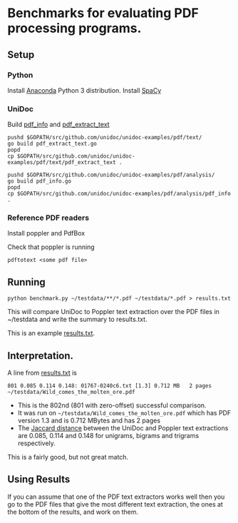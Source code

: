 # Benchmarks for evaluating PDF processing programs.

## Setup

### Python
Install [Anaconda](https://www.anaconda.com/download/#macos) Python 3 distribution.
Install [SpaCy](https://spacy.io/usage/)

### UniDoc
Build [pdf_info](https://github.com/peterwilliams97/unidoc-examples/blob/render/pdf/analysis/pdf_info.go) and [pdf_extract_text](https://github.com/peterwilliams97/unidoc-examples/blob/render/pdf/text/pdf_extract_text.go)

	pushd $GOPATH/src/github.com/unidoc/unidoc-examples/pdf/text/
	go build pdf_extract_text.go
	popd
	cp $GOPATH/src/github.com/unidoc/unidoc-examples/pdf/text/pdf_extract_text .

	pushd $GOPATH/src/github.com/unidoc/unidoc-examples/pdf/analysis/
	go build pdf_info.go
	popd
	cp $GOPATH/src/github.com/unidoc/unidoc-examples/pdf/analysis/pdf_info .


### Reference PDF readers
Install poppler and PdfBox

Check that poppler is running

	pdftotext <some pdf file>


## Running
	python benchmark.py ~/testdata/**/*.pdf ~/testdata/*.pdf > results.txt

This will compare UniDoc to Poppler text extraction over the PDF files in ~/testdata and write the
summary to results.txt.

This is an example [results.txt](results.txt).

## Interpretation.

A line from [results.txt](results.txt) is

	801 0.085 0.114 0.148: 01767-0240c6.txt [1.3] 0.712 MB   2 pages ~/testdata/Wild_comes_the_molten_ore.pdf

* This is the 802nd (801 with zero-offset) successful comparison.
* It was run on `~/testdata/Wild_comes_the_molten_ore.pdf` which has PDF version 1.3 and is 0.712 MBytes and has 2 pages
* The [Jaccard distance](https://en.wikipedia.org/wiki/Jaccard_index) between the UniDoc and Poppler text extractions are 0.085, 0.114 and 0.148 for unigrams, bigrams and trigrams respectively.

This is a fairly good, but not great match.

## Using Results
If you can assume that one of the PDF text extractors works well then you go to the PDF files that give the most different text extraction, the ones at the bottom of the results, and work on them.

